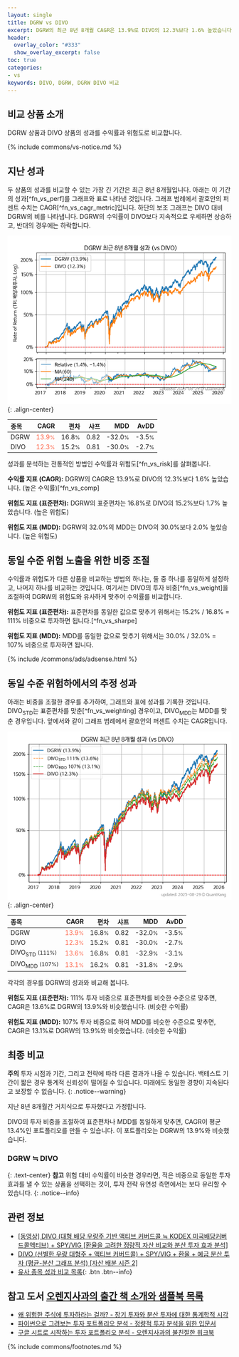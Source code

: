 ```yaml
---
layout: single
title: DGRW vs DIVO
excerpt: DGRW의 최근 8년 8개월 CAGR은 13.9%로 DIVO의 12.3%보다 1.6% 높았습니다.
header:
  overlay_color: "#333"
  show_overlay_excerpt: false
toc: true
categories:
- vs
keywords: DIVO, DGRW, DGRW DIVO 비교
---
```


## 비교 상품 소개


DGRW 상품과 DIVO 상품의 성과를 수익률과 위험도로 비교합니다.





{% include commons/vs-notice.md %}

## 지난 성과

두 상품의 성과를 비교할 수 있는 가장 긴 기간은 최근 8년 8개월입니다. 아래는 이 기간의 성과[^fn_vs_perf]를 그래프와 표로 나타낸 것입니다.
그래프 범례에서 괄호안의 퍼센트 수치는 CAGR[^fn_vs_cagr_metric]입니다.
하단의 보조 그래프는 DIVO 대비 DGRW의 비를 나타냅니다.
DGRW의 수익률이 DIVO보다 지속적으로 우세하면 상승하고, 반대의 경우에는 하락합니다.

![DGRW](/vs/images/dgrw-vs-divo_dual.png){: .align-center}

| **종목** | **CAGR** | **편차** | **샤프** | **MDD** | **AvDD** |
| :------------ | ------: | -----------: | -------: | ------: | -------: |
| DGRW | <span style="color: tomato">13.9<small>%</small></span> | 16.8<small>%</small> | 0.82 | -32.0<small>%</small> | -3.5<small>%</small> |
| DIVO | <span style="color: tomato">12.3<small>%</small></span> | 15.2<small>%</small> | 0.81 | -30.0<small>%</small> | -2.7<small>%</small> |

<!-- more -->


성과를 분석하는 전통적인 방법인 수익률과 위험도[^fn_vs_risk]를 살펴봅니다.

**수익률 지표 (CAGR):** DGRW의 CAGR은 13.9%로 DIVO의 12.3%보다 1.6% 높았습니다. (높은 수익률)[^fn_vs_comp]

**위험도 지표 (표준편차):** DGRW의 표준편차는 16.8%로 DIVO의 15.2%보다 1.7% 높았습니다. (높은 위험도)

**위험도 지표 (MDD):** DGRW의 32.0%의 MDD는 DIVO의 30.0%보다 2.0% 높았습니다. (높은 위험도)



## 동일 수준 위험 노출을 위한 비중 조절

수익률과 위험도가 다른 상품을 비교하는 방법의 하나는, 둘 중 하나를 동일하게 설정하고, 나머지 하나를 비교하는 것입니다.
여기서는 DIVO의 투자 비중[^fn_vs_weight]을 조절하여 DGRW의 위험도와 유사하게 맞추어 수익률를 비교합니다.

**위험도 지표 (표준편차):** 표준편차를 동일한 값으로 맞추기 위해서는 15.2% / 16.8% = 111% 비중으로 투자하면 됩니다.[^fn_vs_sharpe]

**위험도 지표 (MDD):** MDD를 동일한 값으로 맞추기 위해서는 30.0% / 32.0% = 107% 비중으로 투자하면 됩니다.


{% include /commons/ads/adsense.html %}



## 동일 수준 위험하에서의 추정 성과

아래는 비중을 조절한 경우를 추가하여, 그래프와 표에 성과를 기록한 것입니다.
DIVO<sub>STD</sub>는 표준편차를 맞춘[^fn_vs_weighting] 경우이고, DIVO<sub>MDD</sub>는 MDD를 맞춘 경우입니다.
앞에서와 같이 그래프 범례에서 괄호안의 퍼센트 수치는 CAGR입니다.


![DGRW](/vs/images/dgrw-vs-divo.png){: .align-center}



| **종목** | **CAGR** | **편차** | **샤프** | **MDD** | **AvDD** |
| :------------ | ------: | -----------: | -------: | ------: | -------: |
| DGRW | <span style="color: tomato">13.9<small>%</small></span> | 16.8<small>%</small> | 0.82 | -32.0<small>%</small> | -3.5<small>%</small> |
| DIVO | <span style="color: tomato">12.3<small>%</small></span> | 15.2<small>%</small> | 0.81 | -30.0<small>%</small> | -2.7<small>%</small> |
| DIVO<sub>STD</sub> <small>(111%)</small> | <span style="color: tomato">13.6<small>%</small></span> | 16.8<small>%</small> | 0.81 | -32.9<small>%</small> | -3.1<small>%</small> |
| DIVO<sub>MDD</sub> <small>(107%)</small> | <span style="color: tomato">13.1<small>%</small></span> | 16.2<small>%</small> | 0.81 | -31.8<small>%</small> | -2.9<small>%</small> |



각각의 경우를 DGRW의 성과와 비교해 봅니다.

**위험도 지표 (표준편차):** 111% 투자 비중으로 표준편차를 비슷한 수준으로 맞추면, CAGR은 13.6%로 DGRW의 13.9%와 비슷했습니다. (비슷한 수익률)

**위험도 지표 (MDD):** 107% 투자 비중으로 하여 MDD를 비슷한 수준으로 맞추면, CAGR은 13.1%로 DGRW의 13.9%와 비슷했습니다. (비슷한 수익률)




## 최종 비교

**주의** 투자 시점과 기간, 그리고 전략에 따라 다른 결과가 나올 수 있습니다. 백테스트 기간이 짧은 경우 통계적 신뢰성이 떨어질 수 있습니다. 미래에도 동일한 경향이 지속된다고 보장할 수 없습니다.
{: .notice--warning}

지난 8년 8개월간 거치식으로 투자했다고 가정합니다.

DIVO의 투자 비중을 조절하여 표준편차나 MDD를 동일하게 맞추면, CAGR이 평균 13.4%인 포트폴리오를 만들 수 있습니다.
이 포트폴리오는 DGRW의 13.9%와 비슷했습니다.

### DGRW ≒ DIVO
{: .text-center}
**참고** 위험 대비 수익률이 비슷한 경우라면, 적은 비중으로 동일한 투자 효과를 낼 수 있는 상품을 선택하는 것이, 투자 전략 유연성 측면에서는 보다 유리할 수 있습니다.
{: .notice--info}


## 관련 정보

- [[동영상] DIVO (대형 배당 우량주 기반 액티브 커버드콜 ≒ KODEX 미국배당커버드콜액티브) + SPY/VIG [환율을 고려한 정량적 자산 비교와 분산 투자 효과 분석]](https://youtu.be/tHisWt7IVhA)
- [DIVO (선별한 우량 대형주 + 액티브 커버드콜) + SPY/VIG + 환율 + 예금 분산 투자 (평균-분산 그래프 분석) [자산 배분 시즌 2]](https://m.blog.naver.com/onuri2005/223931263706)
- [유사 종목 성과 비교 목록](/vs/){: .btn .btn--info}


## 참고 도서 [오렌지사과의 출간 책 소개와 샘플북 목록](https://kongdori.tistory.com/691)

- [왜 위험한 주식에 투자하라는 걸까? - 장기 투자와 분산 투자에 대한 통계학적 시각](https://kongdori.tistory.com/421)
- [파이썬으로 그려보는 투자 포트폴리오 분석  - 정량적 투자 분석을 위한 입문서](https://kongdori.tistory.com/643)
- [구글 시트로 시작하는 투자 포트폴리오 분석 - 오렌지사과의 불친절한 워크북](https://kongdori.tistory.com/449)

{% include commons/footnotes.md %}